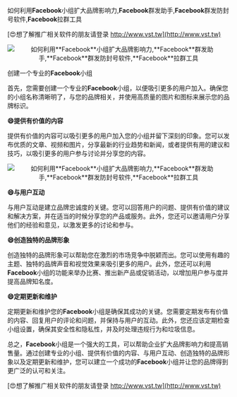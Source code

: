 如何利用**Facebook**小组扩大品牌影响力,**Facebook**群发助手,**Facebook**群发防封号软件,**Facebook**拉群工具

[😍想了解推广相关软件的朋友请登录 http://www.vst.tw](http://www.vst.tw)

 <center><img src="https://vst.tw/MP4/tuiguang/png/3.png" alt="如何利用**Facebook**小组扩大品牌影响力,**Facebook**群发助手,**Facebook**群发防封号软件,**Facebook**拉群工具"></center>

创建一个专业的**Facebook**小组

首先，您需要创建一个专业的**Facebook**小组，以便吸引更多的用户加入。确保您的小组名称清晰明了，与您的品牌相关，并使用高质量的图片和图标来展示您的品牌标识。

**😄提供有价值的内容**

提供有价值的内容可以吸引更多的用户加入您的小组并留下深刻的印象。您可以发布优质的文章、视频和图片，分享最新的行业趋势和新闻，或者提供有用的建议和技巧，以吸引更多的用户参与讨论并分享您的内容。

 <center><img src="https://vst.tw/MP4/tuiguang/png/8.png" alt="如何利用**Facebook**小组扩大品牌影响力,**Facebook**群发助手,**Facebook**群发防封号软件,**Facebook**拉群工具"></center>

**😄与用户互动**

与用户互动是建立品牌忠诚度的关键。您可以回答用户的问题、提供有价值的建议和解决方案，并在适当的时候分享您的产品或服务。此外，您还可以邀请用户分享他们的经验和意见，以激发更多的讨论和参与。

**😄创造独特的品牌形象**

创造独特的品牌形象可以帮助您在激烈的市场竞争中脱颖而出。您可以使用有趣的主题、独特的品牌声音和视觉效果来吸引更多的用户。此外，您还可以利用**Facebook**小组的功能来举办比赛、推出新产品或促销活动，以增加用户参与度并提高品牌知名度。

**😄定期更新和维护**

定期更新和维护您的**Facebook**小组是确保其成功的关键。您需要定期发布有价值的内容、回复用户的评论和问题，并保持与用户的互动。此外，您还应该定期检查小组设置，确保其安全性和隐私性，并及时处理违规行为和垃圾信息。

总之，**Facebook**小组是一个强大的工具，可以帮助企业扩大品牌影响力和提高销售量。通过创建专业的小组、提供有价值的内容、与用户互动、创造独特的品牌形象以及定期更新和维护，您可以建立一个成功的**Facebook**小组并让您的品牌得到更广泛的认可和关注。

[😍想了解推广相关软件的朋友请登录 http://www.vst.tw](http://www.vst.tw)



